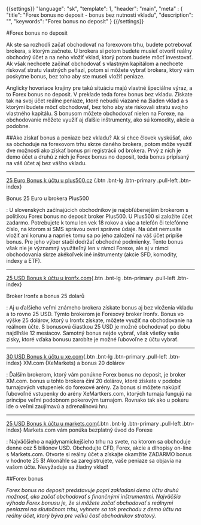 {{settings}}
  "language": "sk",
  "template": 1,
  "header": "main",
  "meta" : {
    "title": "Forex bonus no deposit - bonus bez nutnosti vkladu",
    "description": "",
    "keywords": "Forex bonus no deposit"
  }
{{/settings}}

#Forex bonus no deposit

Ak ste sa rozhodli začať obchodovať na forexovom trhu, budete potrebovať brokera, s ktorým začnete. U brokera si potom budete musieť otvoriť reálny obchodný účet a na neho vložiť vklad, ktorý potom budete môcť investovať. Ak však nechcete začínať obchodovať s vlastným kapitálom a nechcete riskovať stratu vlastných peňazí, potom si môžete vybrať brokera, ktorý vám poskytne bonus, bez toho aby ste museli vložiť peniaze.

Anglicky hovoriace krajiny pre takú situáciu majú vlastné špeciálne výraz, a to Forex bonus no deposit. V preklade teda forex bonus bez vkladu. Získate tak na svoj účet reálne peniaze, ktoré nebudú viazané na žiaden vklad a s ktorými budete môcť obchodovať, bez toho aby ste riskovali stratu svojho vlastného kapitálu.
S bonusom môžete obchodovať nielen na Forexe, na obchodovanie môžete využiť aj ďalšie inštrumenty, ako sú komodity, akcie a podobne.

##Ako získať bonus a peniaze bez vkladu?
Ak si chce človek vyskúšať, ako sa obchoduje na forexovom trhu skrze daného brokera, potom môže využiť dve možnosti ako získať bonus pri registrácii od brokera. Prvý z nich je demo účet a druhú z nich je Forex bonus no deposit, teda bonus pripísaný na váš účet aj bez vášho vkladu.

- - -
[25 Euro Bonus k účtu u plus500.cz](http://blog.forexsrovnavac.cz/sk/plus500cz "Registrácia") {.btn .bnt-lg .btn-primary .pull-left .btn-index}

Bonus 25 Euro u brokera Plus500

:   U slovenských začínajúcich obchodníkov je najobľúbenejším brokerom s politikou Forex bonus no deposit broker Plus500. U Plus500 si založíte účet zadarmo. Potrebujete k tomu len vek 18 rokov a viac a telefón či telefónne číslo, na ktorom si SMS správou overí správne údaje. Na účet nemusíte vložiť ani korunu a napriek tomu sa po jeho založení na váš účet pripíše bonus. Pre jeho výber stačí dodržať obchodné podmienky. Tento bonus však nie je významný využiteľný len v rámci Forexe, ale aj v rámci obchodovania skrze akékoľvek iné inštrumenty (akcie SFD, komodity, indexy a ETF).

- - -
[25 USD Bonus k účtu u ironfx.com](https://record.ironaffiliates.com/_N42kyjjNyOliHMh1Fo8vcmNd7ZgqdRLk/1/ "Registrácia"){.btn .bnt-lg .btn-primary .pull-left .btn-index}

Broker Ironfx a bonus 25 dolarů

:   Aj u ďalšieho veľmi známeho brokera získate bonus aj bez vloženia vkladu a to rovno 25 USD. Týmto brokerom je Forexový broker Ironfx. Bonus vo výške 25 dolárov, ktorý u Ironfx získate, môžete využiť na obchodovanie na reálnom účte. S bonusovú čiastkou 25 USD je možné obchodovať po dobu najdlhšie 12 mesiacov. Samotný bonus nejde vybrať, však všetky vaše zisky, ktoré vďaka bonusu zarobíte je možné ľubovoľne z účtu vybrať.
- - -
[30 USD Bonus k účtu u xe.com](http://clicks.pipaffiliates.com/afs/come.php?cid=46271&ctgid=17&atype=1&langcode=en&brandid=3 "Registrácia"){.btn .bnt-lg .btn-primary .pull-left .btn-index} XM.com (XeMarkets) a bonus 20 dolárov

:   Ďalším brokerom, ktorý vám ponúkne Forex bonus no deposit, je broker XM.com. bonus u tohto brokera činí 20 dolárov, ktoré získate v podobe turnajových vstupeniek do forexové arény.
Za bonus si môžete nakúpiť ľubovoľné vstupenky do arény XeMartkers.com, ktorých turnaja fungujú na princípe veľmi podobnom pokerovým turnajom. Rovnako tak ako u pokeru ide o veľmi zaujímavú a adrenalínovú hru.
- - -
[25 USD Bonus k účtu u markets.com](http://blog.forexsrovnavac.cz/sk/plus500cz "Registrácia"){.btn .bnt-lg .btn-primary .pull-left .btn-index} Markets.com vám ponúka bezplatný úvod do Forexe

:  Najväčšieho a najdynamickejšieho trhu na svete, na ktorom sa obchoduje denne cez 5 biliónov USD. Obchodujte CFD, Forex, akcie a dlhopisy on-line s Markets.com. Otvorte si reálny účet a získajte okamžite ZADARMO bonus v hodnote 25 $!
Akonáhle sa zaregistrujete, vaše peniaze sa objavia na vašom účte. Nevyžaduje sa žiadny vklad!

##Forex bonus

*Forex bonus no deposit predstavuje popri zakladaní demo účtu druhú možnosť, ako začať obchodovať s finančnými inštrumentmi. Najväčšia výhoda Forex bonusu je, že si môžete začať obchodovať s reálnymi peniazmi na skutočnom trhu, vyhnete sa tak prechodu z demo účtu na reálny účet, ktorý býva pre veľkú časť obchodníkov stratový.*




